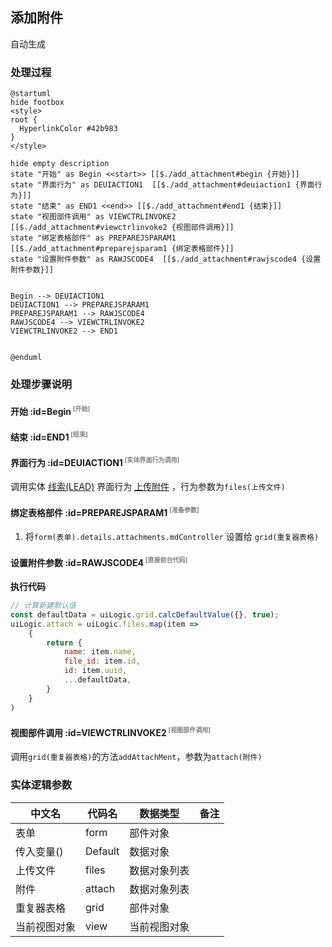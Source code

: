 ## 添加附件 <!-- {docsify-ignore-all} -->

   自动生成

### 处理过程

```plantuml
@startuml
hide footbox
<style>
root {
  HyperlinkColor #42b983
}
</style>

hide empty description
state "开始" as Begin <<start>> [[$./add_attachment#begin {开始}]]
state "界面行为" as DEUIACTION1  [[$./add_attachment#deuiaction1 {界面行为}]]
state "结束" as END1 <<end>> [[$./add_attachment#end1 {结束}]]
state "视图部件调用" as VIEWCTRLINVOKE2  [[$./add_attachment#viewctrlinvoke2 {视图部件调用}]]
state "绑定表格部件" as PREPAREJSPARAM1  [[$./add_attachment#preparejsparam1 {绑定表格部件}]]
state "设置附件参数" as RAWJSCODE4  [[$./add_attachment#rawjscode4 {设置附件参数}]]


Begin --> DEUIACTION1
DEUIACTION1 --> PREPAREJSPARAM1
PREPAREJSPARAM1 --> RAWJSCODE4
RAWJSCODE4 --> VIEWCTRLINVOKE2
VIEWCTRLINVOKE2 --> END1


@enduml
```


### 处理步骤说明

#### 开始 :id=Begin<sup class="footnote-symbol"> <font color=gray size=1>[开始]</font></sup>




#### 结束 :id=END1<sup class="footnote-symbol"> <font color=gray size=1>[结束]</font></sup>




#### 界面行为 :id=DEUIACTION1<sup class="footnote-symbol"> <font color=gray size=1>[实体界面行为调用]</font></sup>



调用实体 [线索(LEAD)](module/crm/lead.md) 界面行为 [上传附件](module/crm/lead#界面行为) ，行为参数为`files(上传文件)`

#### 绑定表格部件 :id=PREPAREJSPARAM1<sup class="footnote-symbol"> <font color=gray size=1>[准备参数]</font></sup>



1. 将`form(表单).details.attachments.mdController` 设置给  `grid(重复器表格)`

#### 设置附件参数 :id=RAWJSCODE4<sup class="footnote-symbol"> <font color=gray size=1>[直接前台代码]</font></sup>



<p class="panel-title"><b>执行代码</b></p>

```javascript
// 计算新建默认值
const defaultData = uiLogic.grid.calcDefaultValue({}, true);
uiLogic.attach = uiLogic.files.map(item => 
    {
        return {
            name: item.name,
            file_id: item.id,
            id: item.uuid,
            ...defaultData,
        }
    }
)
```

#### 视图部件调用 :id=VIEWCTRLINVOKE2<sup class="footnote-symbol"> <font color=gray size=1>[视图部件调用]</font></sup>



调用`grid(重复器表格)`的方法`addAttachMent`，参数为`attach(附件)`


### 实体逻辑参数

|    中文名   |    代码名    |  数据类型      |备注 |
| --------| --------| --------  | --------   |
|表单|form|部件对象||
|传入变量(<i class="fa fa-check"/></i>)|Default|数据对象||
|上传文件|files|数据对象列表||
|附件|attach|数据对象列表||
|重复器表格|grid|部件对象||
|当前视图对象|view|当前视图对象||
